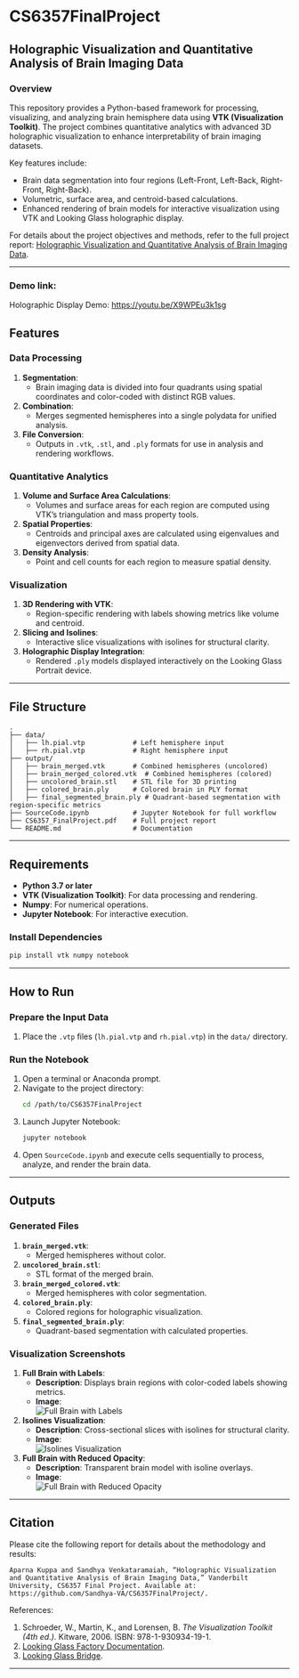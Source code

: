 
# CS6357FinalProject

## Holographic Visualization and Quantitative Analysis of Brain Imaging Data

### Overview

This repository provides a Python-based framework for processing, visualizing, and analyzing brain hemisphere data using **VTK (Visualization Toolkit)**. The project combines quantitative analytics with advanced 3D holographic visualization to enhance interpretability of brain imaging datasets.

Key features include:
- Brain data segmentation into four regions (Left-Front, Left-Back, Right-Front, Right-Back).
- Volumetric, surface area, and centroid-based calculations.
- Enhanced rendering of brain models for interactive visualization using VTK and Looking Glass holographic display.

For details about the project objectives and methods, refer to the full project report:
[Holographic Visualization and Quantitative Analysis of Brain Imaging Data](./CS6357_FinalProject.pdf).

---
### Demo link:
Holographic Display Demo: https://youtu.be/X9WPEu3k1sg

## Features

### Data Processing
1. **Segmentation**:
   - Brain imaging data is divided into four quadrants using spatial coordinates and color-coded with distinct RGB values.
2. **Combination**:
   - Merges segmented hemispheres into a single polydata for unified analysis.
3. **File Conversion**:
   - Outputs in `.vtk`, `.stl`, and `.ply` formats for use in analysis and rendering workflows.

### Quantitative Analytics
1. **Volume and Surface Area Calculations**:
   - Volumes and surface areas for each region are computed using VTK’s triangulation and mass property tools.
2. **Spatial Properties**:
   - Centroids and principal axes are calculated using eigenvalues and eigenvectors derived from spatial data.
3. **Density Analysis**:
   - Point and cell counts for each region to measure spatial density.

### Visualization
1. **3D Rendering with VTK**:
   - Region-specific rendering with labels showing metrics like volume and centroid.
2. **Slicing and Isolines**:
   - Interactive slice visualizations with isolines for structural clarity.
3. **Holographic Display Integration**:
   - Rendered `.ply` models displayed interactively on the Looking Glass Portrait device.

---

## File Structure

```plaintext
.
├── data/
│   ├── lh.pial.vtp            # Left hemisphere input
│   ├── rh.pial.vtp            # Right hemisphere input
├── output/
│   ├── brain_merged.vtk       # Combined hemispheres (uncolored)
│   ├── brain_merged_colored.vtk  # Combined hemispheres (colored)
│   ├── uncolored_brain.stl    # STL file for 3D printing
│   ├── colored_brain.ply      # Colored brain in PLY format
│   ├── final_segmented_brain.ply # Quadrant-based segmentation with region-specific metrics
├── SourceCode.ipynb           # Jupyter Notebook for full workflow
├── CS6357_FinalProject.pdf    # Full project report
└── README.md                  # Documentation
```

---

## Requirements

- **Python 3.7 or later**
- **VTK (Visualization Toolkit)**: For data processing and rendering.
- **Numpy**: For numerical operations.
- **Jupyter Notebook**: For interactive execution.

### Install Dependencies

```bash
pip install vtk numpy notebook
```

---

## How to Run

### Prepare the Input Data
1. Place the `.vtp` files (`lh.pial.vtp` and `rh.pial.vtp`) in the `data/` directory.

### Run the Notebook
1. Open a terminal or Anaconda prompt.
2. Navigate to the project directory:
   ```bash
   cd /path/to/CS6357FinalProject
   ```
3. Launch Jupyter Notebook:
   ```bash
   jupyter notebook
   ```
4. Open `SourceCode.ipynb` and execute cells sequentially to process, analyze, and render the brain data.

---

## Outputs

### Generated Files
1. **`brain_merged.vtk`**:
   - Merged hemispheres without color.
2. **`uncolored_brain.stl`**:
   - STL format of the merged brain.
3. **`brain_merged_colored.vtk`**:
   - Merged hemispheres with color segmentation.
4. **`colored_brain.ply`**:
   - Colored regions for holographic visualization.
5. **`final_segmented_brain.ply`**:
   - Quadrant-based segmentation with calculated properties.

### Visualization Screenshots
1. **Full Brain with Labels**:
   - **Description**: Displays brain regions with color-coded labels showing metrics.
   - **Image**:  
     ![Full Brain with Labels](./vtk_renders/region_labels.png)
2. **Isolines Visualization**:
   - **Description**: Cross-sectional slices with isolines for structural clarity.
   - **Image**:  
     ![Isolines Visualization](./vtk_renders/isolines_slices.png)
3. **Full Brain with Reduced Opacity**:
   - **Description**: Transparent brain model with isoline overlays.
   - **Image**:  
     ![Full Brain with Reduced Opacity](./vtk_renders/full_brain_isolines.png)

---

## Citation

Please cite the following report for details about the methodology and results:

```
Aparna Kuppa and Sandhya Venkataramaiah, “Holographic Visualization and Quantitative Analysis of Brain Imaging Data,” Vanderbilt University, CS6357 Final Project. Available at: https://github.com/Sandhya-VA/CS6357FinalProject/.
```

References:
1. Schroeder, W., Martin, K., and Lorensen, B. *The Visualization Toolkit (4th ed.)*. Kitware, 2006. ISBN: 978-1-930934-19-1.
2. [Looking Glass Factory Documentation](https://docs.lookingglassfactory.com/).
3. [Looking Glass Bridge](https://docs.lookingglassfactory.com/software-tools/looking-glass-bridge).

---
